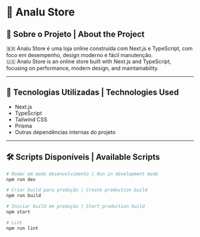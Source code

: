# 🛒 Analu Store

## 📌 Sobre o Projeto | About the Project

🇧🇷 Analu Store é uma loja online construída com Next.js e TypeScript, com foco em desempenho, design moderno e fácil manutenção.  
🇺🇸 Analu Store is an online store built with Next.js and TypeScript, focusing on performance, modern design, and maintainability.

---

## 🚀 Tecnologias Utilizadas | Technologies Used

- Next.js  
- TypeScript  
- Tailwind CSS  
- Prisma  
- Outras dependências internas do projeto

---

## 🛠️ Scripts Disponíveis | Available Scripts

```bash
# Rodar em modo desenvolvimento | Run in development mode
npm run dev

# Criar build para produção | Create production build
npm run build

# Iniciar build em produção | Start production build
npm start

# Lint
npm run lint
